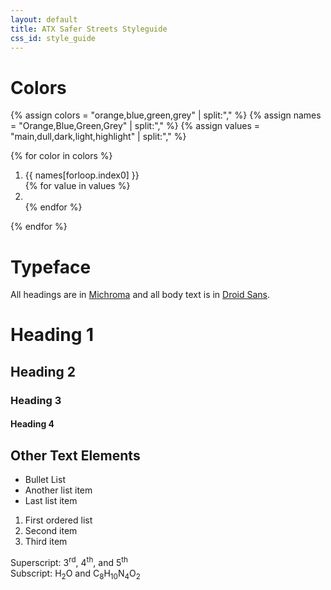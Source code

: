 ```yaml
---
layout: default
title: ATX Safer Streets Styleguide
css_id: style_guide
---
```

<link rel="stylesheet" href="/css/style-guide.css" type="text/css" media="all">

# Colors

{% assign colors = "orange,blue,green,grey" | split:"," %}
{% assign names = "Orange,Blue,Green,Grey" | split:"," %}
{% assign values = "main,dull,dark,light,highlight" | split:"," %}

<div class="styleguide-swatches">
  {% for color in colors %}
  <ol class="{{ color }}">
    <li class="title">
      {{ names[forloop.index0] }}
    </li>
    {% for value in values %}
      <li class="{{ value }}">
        <span></span>
        <div class="accent high"></div>
        <div class="accent low"></div>
      </li>
    {% endfor %}
  </ol>
  {% endfor %}
</div>


# Typeface

All headings are in [Michroma](http://www.google.com/fonts/specimen/Michroma) and all body text is in [Droid Sans](http://www.google.com/fonts/specimen/Droid+Sans).

# Heading 1


## Heading 2


### Heading 3


#### Heading 4


## Other Text Elements

* Bullet List
* Another list item
* Last list item

1. First ordered list
2. Second item
3. Third item

Superscript: 3<sup>rd</sup>, 4<sup>th</sup>, and 5<sup>th</sup> <br />
Subscript: H<sub>2</sub>O and C<sub>8</sub>H<sub>10</sub>N<sub>4</sub>O<sub>2</sub>
